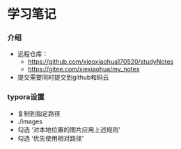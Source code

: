 # 学习笔记

### 介绍

+ 远程仓库：
  + https://github.com/xieoxiaohua170520/studyNotes
  + https://gitee.com/xiexiaohua/my_notes
+ 提交需要同时提交到github和码云



### typora设置

+ 复制到指定路径
+ ./images
+ 勾选 ‘对本地位置的图片应用上述规则’
+ 勾选 ‘优先使用相对路径’

